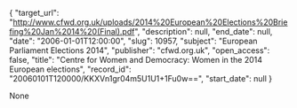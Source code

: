 {
  "target_url": "http://www.cfwd.org.uk/uploads/2014%20European%20Elections%20Briefing%20Jan%2014%20(Final).pdf", 
  "description": null, 
  "end_date": null, 
  "date": "2006-01-01T12:00:00", 
  "slug": 10957, 
  "subject": "European Parliament Elections 2014", 
  "publisher": "cfwd.org.uk", 
  "open_access": false, 
  "title": "Centre for Women and Democracy: Women in the 2014 European elections", 
  "record_id": "20060101T120000/KKXVn1gr04m5U1U1+1Fu0w==", 
  "start_date": null
}

None